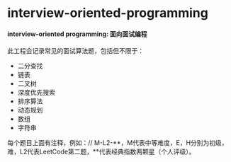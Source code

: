 # interview-oriented-programming
#### interview-oriented programming: 面向面试编程
此工程会记录常见的面试算法题，包括但不限于：
 - 二分查找
 - 链表
 - 二叉树
 - 深度优先搜索
 - 排序算法
 - 动态规划
 - 数组
 - 字符串
 
 每个题目上面有注释，例如：// M-L2-**，M代表中等难度，E，H分别为初级，难，L2代表LeetCode第二题，**代表经典指数两颗星（个人评级）。